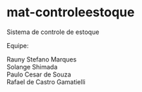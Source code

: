 # mat-controleestoque
Sistema de controle de estoque


Equipe: 

Rauny Stefano Marques
</br>
Solange Shimada
</br>
Paulo Cesar de Souza
</br>
Rafael de Castro Gamatielli

